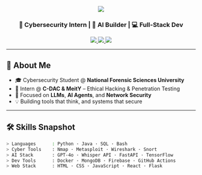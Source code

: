 <!-- Cyberpunk Header -->
<p align="center">
  <img src="https://capsule-render.vercel.app/api?type=rect&color=0:0f0f0f,100:1a1a1a&height=140&section=header&text=Sai%20Mani%20Kumar%20👨‍💻&fontSize=40&fontColor=00ffcc&fontAlignY=35" />
</p>

<h3 align="center">👾 Cybersecurity Intern | 🧠 AI Builder | 💻 Full-Stack Dev</h3>
<p align="center">
  <a href="https://github.com/saimani21" target="_blank">
    <img src="https://img.shields.io/badge/GitHub-saimani21-181717?style=flat-square&logo=github&logoColor=white" />
  </a>
  <a href="mailto:psmk212004@gmail.com" target="_blank">
    <img src="https://img.shields.io/badge/Gmail-psmk212004@gmail.com-D14836?style=flat-square&logo=gmail&logoColor=white" />
  </a>
  <a href="https://www.linkedin.com/in/sai-mani-kumar-pemmanaboina-1530b4267/" target="_blank">
    <img src="https://img.shields.io/badge/LinkedIn-Sai%20Mani%20Kumar-0077B5?style=flat-square&logo=linkedin&logoColor=white" />
  </a>
</p>

---

## 🧠 About Me
- 🎓 Cybersecurity Student @ **National Forensic Sciences University**
- 💼 Intern @ **C-DAC & MeitY** – Ethical Hacking & Penetration Testing
- 🔐 Focused on **LLMs**, **AI Agents**, and **Network Security**
- 💡 Building tools that think, and systems that secure

---

## 🛠️ Skills Snapshot

```bash
> Languages      : Python · Java · SQL · Bash
> Cyber Tools    : Nmap · Metasploit · Wireshark · Snort
> AI Stack       : GPT-4o · Whisper API · FastAPI · TensorFlow
> Dev Tools      : Docker · MongoDB · Firebase · GitHub Actions
> Web Stack      : HTML · CSS · JavaScript · React · Flask
